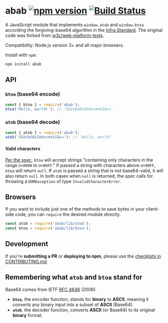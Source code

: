 # abab [![npm version](https://badge.fury.io/js/abab.svg)](https://www.npmjs.com/package/abab) [![Build Status](https://travis-ci.org/jsdom/abab.svg?branch=master)](https://travis-ci.org/jsdom/abab)

A JavaScript module that implements `window.atob` and `window.btoa` according the forgiving-base64 algorithm in the [Infra Standard](https://infra.spec.whatwg.org/#forgiving-base64). The original code was forked from [w3c/web-platform-tests](https://github.com/w3c/web-platform-tests/blob/master/html/webappapis/atob/base64.html).

Compatibility: Node.js version 3+ and all major browsers.

Install with `npm`:

```sh
npm install abab
```

## API

### `btoa` (base64 encode)

```js
const { btoa } = require('abab');
btoa('Hello, world!'); // 'SGVsbG8sIHdvcmxkIQ=='
```

### `atob` (base64 decode)

```js 
const { atob } = require('abab');
atob('SGVsbG8sIHdvcmxkIQ=='); // 'Hello, world!'
```

#### Valid characters

[Per the spec](https://html.spec.whatwg.org/multipage/webappapis.html#atob:dom-windowbase64-btoa-3), `btoa` will accept strings "containing only characters in the range `U+0000` to `U+00FF`." If passed a string with characters above `U+00FF`, `btoa` will return `null`. If `atob` is passed a string that is not base64-valid, it will also return `null`. In both cases when `null` is returned, the spec calls for throwing a `DOMException` of type `InvalidCharacterError`.

## Browsers

If you want to include just one of the methods to save bytes in your client-side code, you can `require` the desired module directly.

```js
const atob = require('abab/lib/atob');
const btoa = require('abab/lib/btoa');
```

## Development

If you're **submitting a PR** or **deploying to npm**, please use the [checklists in CONTRIBUTING.md](CONTRIBUTING.md#checklists).

## Remembering what `atob` and `btoa` stand for

Base64 comes from IETF [RFC 4648](https://tools.ietf.org/html/rfc4648#section-4) (2006). 

- **`btoa`**, the encoder function, stands for **binary** to **ASCII**, meaning it converts any binary input into a subset of **ASCII** (Base64).
- **`atob`**, the decoder function, converts **ASCII** (or Base64) to its original **binary** format. 
